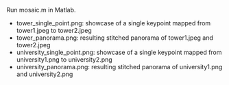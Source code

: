 Run mosaic.m in Matlab.

- tower_single_point.png: showcase of a single keypoint mapped from tower1.jpeg to tower2.jpeg
- tower_panorama.png: resulting stitched panorama of tower1.jpeg and tower2.jpeg
- university_single_point.png: showcase of a single keypoint mapped from university1.png to university2.png
- university_panorama.png: resulting stitched panorama of university1.png and university2.png
